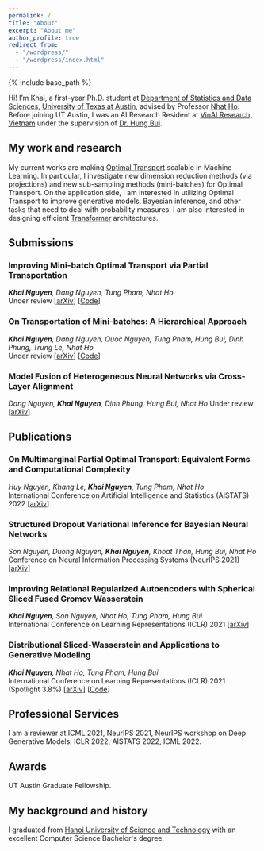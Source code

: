 ```yaml
---
permalink: /
title: "About"
excerpt: "About me"
author_profile: true
redirect_from: 
  - "/wordpress/"
  - "/wordpress/index.html"
---
```


{% include base_path %}

   
Hi! I’m Khai, a first-year Ph.D. student at [Department of Statistics and Data Sciences](https://stat.utexas.edu/), [University of Texas at Austin](https://www.utexas.edu/), advised by Professor [Nhat Ho](https://nhatptnk8912.github.io/). Before joining UT Austin, I was an AI Research Resident at [VinAI Research, Vietnam](http://www.vinai.io) under the supervision of [Dr. Hung Bui](https://sites.google.com/site/buihhung/). 
## My work and research
My current works are making [Optimal Transport](https://en.wikipedia.org/wiki/Transportation_theory_(mathematics)) scalable in Machine Learning. In particular, I investigate new dimension reduction methods (via projections) and new sub-sampling methods (mini-batches) for Optimal Transport. On the application side, I am interested in utilizing Optimal Transport to improve generative models, Bayesian inference, and other tasks that need to deal with probability measures. I am also interested in designing efficient [Transformer](https://en.wikipedia.org/wiki/Transformer_(machine_learning_model)) architectures.
## Submissions
### Improving Mini-batch Optimal Transport via Partial Transportation
***Khai Nguyen**, Dang Nguyen, Tung Pham, Nhat Ho*  
Under review [[arXiv](https://arxiv.org/abs/2108.09645)] [[Code](https://github.com/khainb/BoMb-OT)]
### On Transportation of Mini-batches: A Hierarchical Approach
***Khai Nguyen**, Dang Nguyen, Quoc Nguyen, Tung Pham, Hung Bui, Dinh Phung, Trung Le, Nhat Ho*  
Under review [[arXiv](https://arxiv.org/abs/2102.05912)] [[Code](https://github.com/khainb/BoMb-OT)]
### Model Fusion of Heterogeneous Neural Networks via Cross-Layer Alignment
*Dang Nguyen, **Khai Nguyen**, Dinh Phung, Hung Bui, Nhat Ho*
Under review [[arXiv](https://arxiv.org/abs/2110.15538)]

## Publications
### On Multimarginal Partial Optimal Transport: Equivalent Forms and Computational Complexity
*Huy Nguyen, Khang Le, **Khai Nguyen**, Tung Pham, Nhat Ho*  
International Conference on Artificial Intelligence and Statistics (AISTATS) 2022 [[arXiv](https://arxiv.org/pdf/2108.07992.pdf)]
### Structured Dropout Variational Inference for Bayesian Neural Networks
*Son Nguyen, Duong Nguyen, **Khai Nguyen**, Khoat Than, Hung Bui, Nhat Ho*  
Conference on Neural Information Processing Systems (NeurIPS 2021) [[arXiv](https://arxiv.org/abs/2102.07927)]
### Improving Relational Regularized Autoencoders with Spherical Sliced Fused Gromov Wasserstein
***Khai Nguyen**, Son Nguyen, Nhat Ho, Tung Pham, Hung Bui*  
International Conference on Learning Representations (ICLR) 2021 [[arXiv](https://arxiv.org/abs/2010.01787)]
### Distributional Sliced-Wasserstein and Applications to Generative Modeling
***Khai Nguyen**, Nhat Ho, Tung Pham, Hung Bui*  
International Conference on Learning Representations (ICLR) 2021 (Spotlight 3.8%) [[arXiv](https://arxiv.org/abs/2002.07367)] [[Code](https://github.com/VinAIResearch/DSW)]
## Professional Services
I am a reviewer at ICML 2021, NeurIPS 2021, NeurIPS workshop on Deep Generative Models, ICLR 2022, AISTATS 2022, ICML 2022.
## Awards
UT Austin Graduate Fellowship.
## My background and history
I graduated from  [Hanoi University of Science and Technology](https://soict.hust.edu.vn/) with an excellent Computer Science Bachelor's degree.
